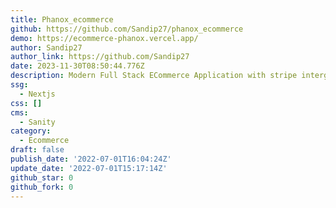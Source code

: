 ```yaml
---
title: Phanox_ecommerce
github: https://github.com/Sandip27/phanox_ecommerce
demo: https://ecommerce-phanox.vercel.app/
author: Sandip27
author_link: https://github.com/Sandip27
date: 2023-11-30T08:50:44.776Z
description: Modern Full Stack ECommerce Application with stripe intergration
ssg:
  - Nextjs
css: []
cms:
  - Sanity
category:
  - Ecommerce
draft: false
publish_date: '2022-07-01T16:04:24Z'
update_date: '2022-07-01T15:17:14Z'
github_star: 0
github_fork: 0
---
```

